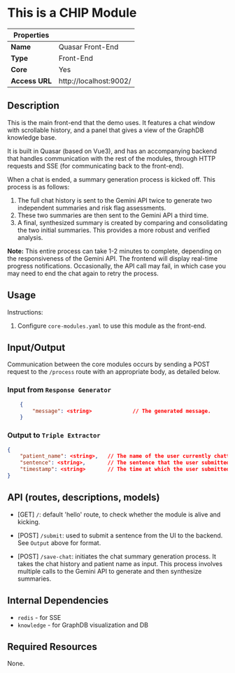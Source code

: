 # This is a CHIP Module
| Properties    |                     |
| ------------- | -------------       |
| **Name**      | Quasar Front-End |
| **Type**      | Front-End  |
| **Core**      | Yes |
| **Access URL**       | http://localhost:9002/ |

## Description
This is the main front-end that the demo uses. It features a chat window with scrollable history, and a panel that gives a view of the GraphDB knowledge base.

It is built in Quasar (based on Vue3), and has an accompanying backend that handles communication with the rest of the modules, through HTTP requests and SSE (for communicating back to the front-end).

When a chat is ended, a summary generation process is kicked off. This process is as follows:
1. The full chat history is sent to the Gemini API twice to generate two independent summaries and risk flag assessments.
2. These two summaries are then sent to the Gemini API a third time.
3. A final, synthesized summary is created by comparing and consolidating the two initial summaries. This provides a more robust and verified analysis.

**Note:** This entire process can take 1-2 minutes to complete, depending on the responsiveness of the Gemini API. The frontend will display real-time progress notifications. Occasionally, the API call may fail, in which case you may need to end the chat again to retry the process.

## Usage
Instructions:
1. Configure `core-modules.yaml` to use this module as the front-end.

## Input/Output
Communication between the core modules occurs by sending a POST request to the `/process` route with an appropriate body, as detailed below.

### Input from `Response Generator`
```JSON
    {
        "message": <string>             // The generated message.
    }
```

### Output to `Triple Extractor`
```JSON
{
    "patient_name": <string>,   // The name of the user currently chatting
    "sentence": <string>,       // The sentence that the user submitted
    "timestamp": <string>       // The time at which the user submitted the sentence (ISO format)
}
```

## API (routes, descriptions, models)
- [GET] `/`: default 'hello' route, to check whether the module is alive and kicking.

- [POST] `/submit`: used to submit a sentence from the UI to the backend. See `Output` above for format.

- [POST] `/save-chat`: initiates the chat summary generation process. It takes the chat history and patient name as input. This process involves multiple calls to the Gemini API to generate and then synthesize summaries.


## Internal Dependencies
- `redis` - for SSE
- `knowledge` - for GraphDB visualization and DB

## Required Resources
None.